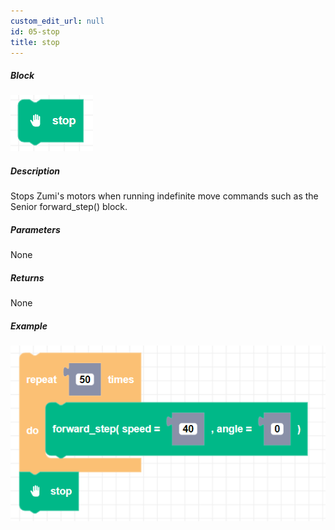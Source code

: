 ```yaml
---
custom_edit_url: null
id: 05-stop
title: stop
---
```


##### Block

![stop image](stop.png)

##### Description

Stops Zumi's motors when running indefinite move commands such as the Senior forward_step() block.

##### Parameters

None

##### Returns

None

##### Example

![stop example](stop_example.png)
